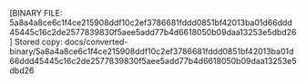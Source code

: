 [BINARY FILE: 5a8a4a8ce6c1f4ce215908ddf10c2ef3786681fddd0851bf42013ba01d66ddd45445c16c2de2577839830f5aee5add77b4d6618050b09daa13253e5dbd26]
Stored copy: docs/converted-binary/5a8a4a8ce6c1f4ce215908ddf10c2ef3786681fddd0851bf42013ba01d66ddd45445c16c2de2577839830f5aee5add77b4d6618050b09daa13253e5dbd26
